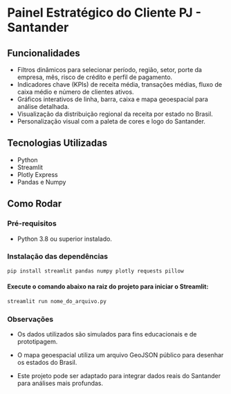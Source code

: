 # Painel Estratégico do Cliente PJ - Santander

## Funcionalidades

- Filtros dinâmicos para selecionar período, região, setor, porte da empresa, mês, risco de crédito e perfil de pagamento.
- Indicadores chave (KPIs) de receita média, transações médias, fluxo de caixa médio e número de clientes ativos.
- Gráficos interativos de linha, barra, caixa e mapa geoespacial para análise detalhada.
- Visualização da distribuição regional da receita por estado no Brasil.
- Personalização visual com a paleta de cores e logo do Santander.

## Tecnologias Utilizadas

- Python
- Streamlit
- Plotly Express
- Pandas e Numpy

## Como Rodar

### Pré-requisitos

- Python 3.8 ou superior instalado.

### Instalação das dependências

```bash
pip install streamlit pandas numpy plotly requests pillow
```

#### Execute o comando abaixo na raiz do projeto para iniciar o Streamlit:

```bash
streamlit run nome_do_arquivo.py
```
### Observações

- Os dados utilizados são simulados para fins educacionais e de prototipagem.

- O mapa geoespacial utiliza um arquivo GeoJSON público para desenhar os estados do Brasil.

- Este projeto pode ser adaptado para integrar dados reais do Santander para análises mais profundas.